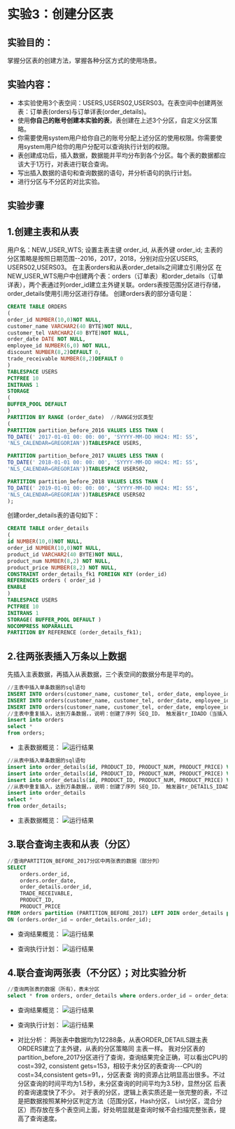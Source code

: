 # 实验3：创建分区表

## 实验目的：

掌握分区表的创建方法，掌握各种分区方式的使用场景。

## 实验内容：
- 本实验使用3个表空间：USERS,USERS02,USERS03。在表空间中创建两张表：订单表(orders)与订单详表(order_details)。
- 使用**你自己的账号创建本实验的表**，表创建在上述3个分区，自定义分区策略。
- 你需要使用system用户给你自己的账号分配上述分区的使用权限。你需要使用system用户给你的用户分配可以查询执行计划的权限。
- 表创建成功后，插入数据，数据能并平均分布到各个分区。每个表的数据都应该大于1万行，对表进行联合查询。
- 写出插入数据的语句和查询数据的语句，并分析语句的执行计划。
- 进行分区与不分区的对比实验。

## 实验步骤
## 1.创建主表和从表
用户名：NEW_USER_WTS; 设置主表主键 order_id, 从表外键 order_id; 主表的分区策略是按照日期范围--2016，2017，2018，分别对应分区USERS, USERS02,USERS03。
在主表orders和从表order_details之间建立引用分区
在NEW_USER_WTS用户中创建两个表：orders（订单表）和order_details（订单详表），两个表通过列order_id建立主外键关联。orders表按范围分区进行存储，order_details使用引用分区进行存储。
创建orders表的部分语句是：

```sql
CREATE TABLE ORDERS
(
order_id NUMBER(10,0)NOT NULL,
customer_name VARCHAR2(40 BYTE)NOT NULL,
customer_tel VARCHAR2(40 BYTE)NOT NULL,
order_date DATE NOT NULL,
employee_id NUMBER(6,0) NOT NULL,
discount NUMBER(8,2)DEFAULT 0,
trade_receivable NUMBER(8,2)DEFAULT 0
)
TABLESPACE USERS
PCTFREE 10
INITRANS 1
STORAGE
(
BUFFER_POOL DEFAULT
)
PARTITION BY RANGE (order_date)  //RANGE分区类型
(
PARTITION partition_before_2016 VALUES LESS THAN (
TO_DATE(' 2017-01-01 00: 00: 00', 'SYYYY-MM-DD HH24: MI: SS',
'NLS_CALENDAR=GREGORIAN'))TABLESPACE USERS,

PARTITION partition_before_2017 VALUES LESS THAN (
TO_DATE(' 2018-01-01 00: 00: 00', 'SYYYY-MM-DD HH24: MI: SS',
'NLS_CALENDAR=GREGORIAN'))TABLESPACE USERS02,

PARTITION partition_before_2018 VALUES LESS THAN (
TO_DATE(' 2019-01-01 00: 00: 00', 'SYYYY-MM-DD HH24: MI: SS',
'NLS_CALENDAR=GREGORIAN'))TABLESPACE USERS02
);
```

创建order_details表的语句如下：
```sql
CREATE TABLE order_details
(
id NUMBER(10,0)NOT NULL,
order_id NUMBER(10,0)NOT NULL,
product_id VARCHAR2(40 BYTE)NOT NULL,
product_num NUMBER(8,2) NOT NULL,
product_price NUMBER(8,2) NOT NULL,
CONSTRAINT order_details_fk1 FOREIGN KEY (order_id)
REFERENCES orders ( order_id )
ENABLE
)
TABLESPACE USERS
PCTFREE 10 
INITRANS 1
STORAGE( BUFFER_POOL DEFAULT )
NOCOMPRESS NOPARALLEL
PARTITION BY REFERENCE (order_details_fk1);
```


## 2.往两张表插入万条以上数据

先插入主表数据，再插入从表数据，三个表空间的数据分布是平均的。
```sql
//主表中插入单条数据的sql语句
INSERT INTO orders(customer_name, customer_tel, order_date, employee_id, trade_receivable, discount) VALUES('WANG', '152', to_date ( '2016-12-20 18:31:34' , 'YYYY-MM-DD HH24:MI:SS' ), 001, 16, 6);
INSERT INTO orders(customer_name, customer_tel, order_date, employee_id, trade_receivable, discount) VALUES('ZHAO', '152', to_date ( '2017-12-20 18:31:34' , 'YYYY-MM-DD HH24:MI:SS' ), 001, 17, 7);
INSERT INTO orders(customer_name, customer_tel, order_date, employee_id, trade_receivable, discount) VALUES('LI', '152', to_date ( '2018-12-20 18:31:34' , 'YYYY-MM-DD HH24:MI:SS' ), 001, 18, 8);
//主表中重复插入，达到万条数据，，说明：创建了序列 SEQ_ID， 触发器tr_IDADD（当插入主表单条数据时候自动插入order_id值【唯一值】）
insert into orders
select *
from orders;
```

- 主表数据概览：
![运行结果](https://github.com/wtsStudy/Oracle/blob/master/test3/分区查询_PartitionBefore2017.png )

```sql
//从表中插入单条数据的sql语句
insert into order_details(id, PRODUCT_ID, PRODUCT_NUM, PRODUCT_PRICE) VALUES(233, 233, 233, 255.66);
insert into order_details(id, PRODUCT_ID, PRODUCT_NUM, PRODUCT_PRICE) VALUES(332, 332, 332, 266.55);
insert into order_details(id, PRODUCT_ID, PRODUCT_NUM, PRODUCT_PRICE) VALUES(323, 323, 323, 265.56);
//从表中重复插入，达到万条数据，，说明：创建了序列 SEQ_ID， 触发器tr_DETAILS_IDADD（当插入从表单条数据时候自动插入order_id值【唯一值】）
insert into order_details
select *
from order_details;
```

- 主表数据概览：
![运行结果](https://github.com/wtsStudy/Oracle/blob/master/test3/分区查询_执行计划.png )

## 3.联合查询主表和从表（分区）
```sql
//查询PARTITION_BEFORE_2017分区中两张表的数据（部分列）
SELECT
    orders.order_id,
    orders.order_date,
    order_details.order_id,
    TRADE_RECEIVABLE,
    PRODUCT_ID,
    PRODUCT_PRICE
FROM orders partition (PARTITION_BEFORE_2017) LEFT JOIN order_details partition (PARTITION_BEFORE_2017)
ON (orders.order_id = order_details.order_id);
```

- 查询结果概览：
![运行结果](https://github.com/wtsStudy/Oracle/blob/master/test3/分区查询_PartitionBefore2017.png )

- 查询执行计划：
![运行结果](https://github.com/wtsStudy/Oracle/blob/master/test3/分区查询_执行计划.png )

## 4.联合查询两张表（不分区）；对比实验分析
```sql
//查询两张表的数据（所有），表未分区
select * from orders, order_details where orders.order_id = order_details.order_id(+);
```
- 查询结果概览：
![运行结果](https://github.com/wtsStudy/Oracle/blob/master/test3/未分区查询_查询结果.png )

- 查询执行计划：
![运行结果](https://github.com/wtsStudy/Oracle/blob/master/test3/未分区查询_执行计划.png )

- 对比分析：
两张表中数据均为12288条，从表ORDER_DETAILS跟主表ORDERS建立了主外键，从表的分区策略同
主表一样。
我对分区表的partition_before_2017分区进行了查询，查询结果完全正确，可以看出CPU的cost=392,
consistent gets=153，相较于未分区的表查询---CPU的cost=34,consistent gets=91，，分区表查
询的资源占比明显高出很多。不过分区查询的时间平均为1.5秒，未分区查询的时间平均为3.5秒，显然分区
后表的查询速度快了不少。
对于表的分区，逻辑上表实质还是一张完整的表，不过是把数据按照某种分区判定方法（范围分区，Hash分区，
List分区，混合分区）而存放在多个表空间上面，好处明显就是查询时候不会扫描完整张表，提高了查询速度。
